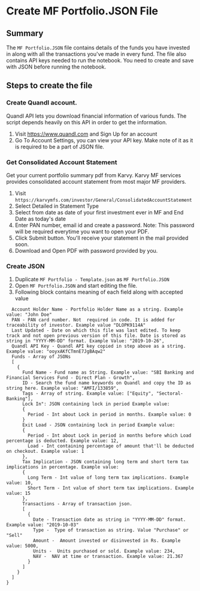 # Create MF Portfolio.JSON File
## Summary
The `MF Portfolio.JSON` file contains details of the funds you have invested in along with all the transactions you've made in every fund. The file also contains API keys needed to run the notebook. You need to create and save with JSON before running the notebook.

## Steps to create the file

### Create Quandl account.
Quandl API lets you download financial information of various funds. The script depends heavily on this API in order to get the information.
1. Visit https://www.quandl.com and Sign Up for an account
2. Go To Account Settings, you can view your API key. Make note of it as it is required to be a part of JSON file.

### Get Consolidated Account Statement
Get your current portfolio summary pdf from Karvy. Karvy MF services provides consolidated account statement from most major MF providers.
  1. Visit `https://karvymfs.com/investor/General/ConsolidatedAccountStatement`
  2. Select Detailed in Statement Type
  3. Select from date as date of your first investment ever in MF and End Date as today's date
  4. Enter PAN number, email id and create a password. Note: This password will be required everytime you want to open your PDF.
  5. Click Submit button. You'll receive your statement in the mail provided soon.
  6. Download and Open PDF with password provided by you.

### Create JSON
1. Duplicate `MF Portfolio - Template.json` as `MF Portfolio.JSON`
2. Open `MF Portfolio.JSON` and start editing the file.
3. Following block contains meaning of each field along with accepted value

```
  Account Holder Name - Portfolio Holder Name as a string. Example value: "John Doe"
  PAN - PAN card number. Not  required in code. It is added for traceability of investor. Example value "DLOPK9114A"
  Last Updated - Date on which this file was last edited. To keep track and not open previous version of this file. Date is stored as string in "YYYY-MM-DD" format. Example Value: "2019-10-26",
  Quandl API Key - Quandl API key copied in step above as a string. Example value: "ooyxAKfCTmnE7JgBAqw2"
  Funds - Array of JSONs
  [
    {
      Fund Name - Fund name as String. Example value: "SBI Banking and Financial Services Fund - Direct Plan - Growth",
      ID - Search the fund name keywords on Quandl and copy the ID as string here. Example value: "AMFI/133859",
      Tags - Array of string. Example value: ["Equity", "Sectoral-Banking"],
      Lock In": JSON containing lock in period Example value:
      {
        Period - Int about Lock in period in months. Example value: 0
      }
      Exit Load - JSON containing lock in period Example value:  
      {
        Period - Int about Lock in period in months before which Load percentage is deducted. Example value: 12,
        Load - Int containing percentage of amount that'll be deducted on checkout. Example value: 1
      },
      Tax Implication - JSON containing long term and short term tax implications in percentage. Example value:
      {
        Long Term - Int value of long term tax implications. Example value: 10,
        Short Term - Int value of short term tax implications. Example value: 15
      },
      Transactions - Array of transaction json.
      [
        {
          Date - Transaction date as string in "YYYY-MM-DD" format. Example value: "2019-10-03"
          Type -  Type of transaction as string. Value "Purchase" or "Sell"
          Amount -  Amount invested or disinvested in Rs. Example value: 5000,
          Units -  Units purchased or sold. Example value: 234,
          NAV -  NAV at time or transaction. Example value: 21.367
        }
      ]
    }
  ]
}

```
